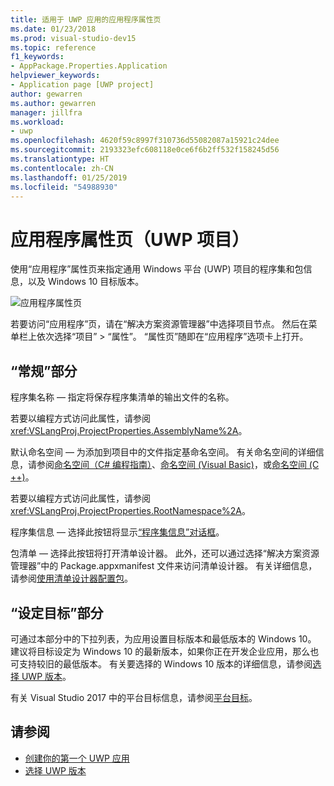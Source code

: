 ```yaml
---
title: 适用于 UWP 应用的应用程序属性页
ms.date: 01/23/2018
ms.prod: visual-studio-dev15
ms.topic: reference
f1_keywords:
- AppPackage.Properties.Application
helpviewer_keywords:
- Application page [UWP project]
author: gewarren
ms.author: gewarren
manager: jillfra
ms.workload:
- uwp
ms.openlocfilehash: 4620f59c8997f310736d55082087a15921c24dee
ms.sourcegitcommit: 2193323efc608118e0ce6f6b2ff532f158245d56
ms.translationtype: HT
ms.contentlocale: zh-CN
ms.lasthandoff: 01/25/2019
ms.locfileid: "54988930"
---
```

# <a name="application-property-page-uwp-projects"></a>应用程序属性页（UWP 项目）

使用“应用程序”属性页来指定通用 Windows 平台 (UWP) 项目的程序集和包信息，以及 Windows 10 目标版本。

![应用程序属性页](media/application-page-uwp.png)

若要访问“应用程序”页，请在“解决方案资源管理器”中选择项目节点。 然后在菜单栏上依次选择“项目” > “属性”。 “属性页”随即在“应用程序”选项卡上打开。

## <a name="general-section"></a>“常规”部分

程序集名称 &mdash; 指定将保存程序集清单的输出文件的名称。

若要以编程方式访问此属性，请参阅 <xref:VSLangProj.ProjectProperties.AssemblyName%2A>。

默认命名空间 &mdash; 为添加到项目中的文件指定基命名空间。 有关命名空间的详细信息，请参阅[命名空间（C# 编程指南）](/dotnet/csharp/programming-guide/namespaces/)、[命名空间 (Visual Basic)](/dotnet/visual-basic/programming-guide/program-structure/namespaces)，或[命名空间 (C ++)](/cpp/cpp/namespaces-cpp)。

若要以编程方式访问此属性，请参阅 <xref:VSLangProj.ProjectProperties.RootNamespace%2A>。

程序集信息 &mdash; 选择此按钮将显示[“程序集信息”对话框](../../ide/reference/assembly-information-dialog-box.md)。

包清单 &mdash; 选择此按钮将打开清单设计器。 此外，还可以通过选择“解决方案资源管理器”中的 Package.appxmanifest 文件来访问清单设计器。 有关详细信息，请参阅[使用清单设计器配置包](/windows/uwp/packaging/packaging-uwp-apps#configure-an-app-package)。

## <a name="targeting-section"></a>“设定目标”部分

可通过本部分中的下拉列表，为应用设置目标版本和最低版本的 Windows 10。 建议将目标设定为 Windows 10 的最新版本，如果你正在开发企业应用，那么也可支持较旧的最低版本。 有关要选择的 Windows 10 版本的详细信息，请参阅[选择 UWP 版本](/windows/uwp/updates-and-versions/choose-a-uwp-version)。

有关 Visual Studio 2017 中的平台目标信息，请参阅[平台目标](/visualstudio/productinfo/vs2017-compatibility-vs#platform-targeting)。

## <a name="see-also"></a>请参阅

- [创建你的第一个 UWP 应用](/windows/uwp/get-started/your-first-app)
- [选择 UWP 版本](/windows/uwp/updates-and-versions/choose-a-uwp-version)